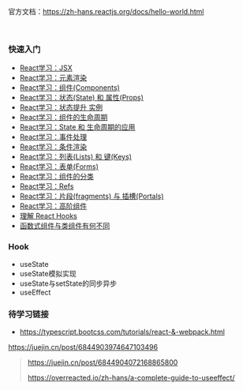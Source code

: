 官方文档：https://zh-hans.reactjs.org/docs/hello-world.html

<br>

### 快速入门
- [React学习：JSX](https://blog.csdn.net/b954960630/article/details/79670327)
- [React学习：元素渲染](https://blog.csdn.net/b954960630/article/details/79809898)
- [React学习：组件(Components)](https://blog.csdn.net/b954960630/article/details/79814331)
- [React学习：状态(State) 和 属性(Props)](https://blog.csdn.net/b954960630/article/details/79822639)
- [React学习：状态提升 实例](https://blog.csdn.net/b954960630/article/details/80216160)
- [React学习：组件的生命周期](https://blog.csdn.net/b954960630/article/details/79823360)
- [React学习：State 和 生命周期的应用](https://blog.csdn.net/b954960630/article/details/79849989)
- [React学习：事件处理](https://blog.csdn.net/b954960630/article/details/79858083)
- [React学习：条件渲染](https://blog.csdn.net/b954960630/article/details/79946088)
- [React学习：列表(Lists) 和 键(Keys)](https://blog.csdn.net/b954960630/article/details/79946242)
- [React学习：表单(Forms)](https://blog.csdn.net/b954960630/article/details/79951209)
- [React学习：组件的分类](https://blog.csdn.net/b954960630/article/details/80198894)
- [React学习：Refs](https://blog.csdn.net/b954960630/article/details/80197173)
- [React学习：片段(fragments) 与 插槽(Portals)](https://blog.csdn.net/b954960630/article/details/80200905)
- [React学习：高阶组件](https://blog.csdn.net/b954960630/article/details/80180904)
- [理解 React Hooks](https://zhuanlan.zhihu.com/p/347136271)
- [函数式组件与类组件有何不同](https://overreacted.io/zh-hans/how-are-function-components-different-from-classes/)

### Hook

- useState
- useState模拟实现
- useState与setState的同步异步
- useEffect

### 待学习链接

- https://typescript.bootcss.com/tutorials/react-&-webpack.html





https://juejin.cn/post/6844903974647103496

> https://juejin.cn/post/6844904072168865800
> 
> https://overreacted.io/zh-hans/a-complete-guide-to-useeffect/
